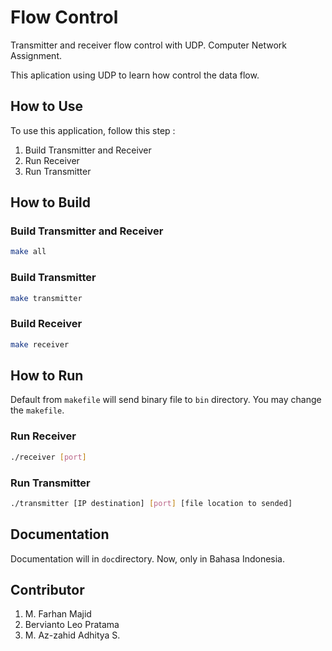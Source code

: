 # Flow Control

Transmitter and receiver flow control with UDP. Computer Network Assignment.

This aplication using UDP to learn how control the data flow.

## How to Use

To use this application, follow this step :

1. Build Transmitter and Receiver
2. Run Receiver
3. Run Transmitter

## How to Build

### Build Transmitter and Receiver
```bash
make all
```

### Build Transmitter
```bash
make transmitter
```

### Build Receiver
```bash
make receiver
```

## How to Run
Default from `makefile` will send binary file to `bin` directory. You may change the `makefile`.

### Run Receiver
```bash
./receiver [port]
```

### Run Transmitter
```bash
./transmitter [IP destination] [port] [file location to sended]
```

## Documentation
Documentation will in `doc`directory. Now, only in Bahasa Indonesia.

## Contributor

1. M. Farhan Majid
2. Bervianto Leo Pratama
3. M. Az-zahid Adhitya S.
